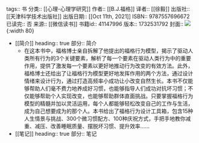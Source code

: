tags:: 书
分类:: [[心理-心理学研究]]
作者:: [[B.J.福格]]
译者:: [[徐毅]]
出版社:: [[天津科学技术出版社]]
出版日期:: [[Oct 11th, 2021]]
ISBN:: 9787557696672
已读完:: 否
来源:: [[微信读书]]
书籍id:: 41147996
版本:: 1732531792
封面:: ![](https://weread-1258476243.file.myqcloud.com/weread/cover/39/YueWen_41147996/s_YueWen_41147996.jpg){:width 80}

- [[简介]]
  heading:: true
  部分:: 简介
	- 在这本书中，福格博士亲自拆解了他提出的福格行为模型，揭示了驱动人类所有行为的3个关键要素，解析了每一个要素在驱动人类行为中的重要作用，提供了激发每一个要素以更好地推动行为改变的有效方法。此外，福格博士还给出了让福格行为模型更好地发挥作用的两个方法，通过设计情绪来设计行为，通过打造高频率小成功让小改变自然生长。本书不仅能够帮助人们毫不费力地养成好习惯，也能够指导人们成功对抗坏习惯；不仅能够帮助个人实现改变，也能够帮助群体直面挑战。只要掌握福格行为模型的精髓并加以灵活运用，每个人都能够轻松改变自己的工作与生活，成为自己想要成为的那个人。本书给出了福格行为设计工具箱，包含15种人生情景与挑战、300个微习惯配方、100种庆祝方式，手把手地教你减重、减压、改善睡眠质量、摆脱坏习惯、提升效率……
- [[笔记]]
  heading:: true
  部分:: 笔记